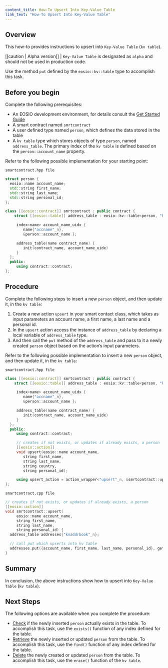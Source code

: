 ```yaml
---
content_title: How-To Upsert Into Key-Value Table
link_text: "How-To Upsert Into Key-Value Table"
---
```


## Overview

This how-to provides instructions to upsert into `Key-Value Table` (`kv table`).

[[caution | Alpha version]]
| `Key-Value Table` is designated as `alpha` and should not be used in production code.

Use the method `put` defined by the `eosio::kv::table` type to accomplish this task.

## Before you begin

Complete the following prerequisites:

* An EOSIO development environment, for details consult the [Get Started Guide](https://developers.eos.io/welcome/latest/getting-started-guide/index)
* A smart contract named `smrtcontract`
* A user defined type named `person`, which defines the data stored in the table
* A `kv table` type which stores objects of type `person`, named `address_table`. The primary index of the `kv table` is defined based on the `person::account_name` property.

Refer to the following possible implementation for your starting point:

`smartcontract.hpp file`

```cpp
struct person {
  eosio::name account_name;
  std::string first_name;
  std::string last_name;
  std::string personal_id;
};

class [[eosio::contract]] smrtcontract : public contract {
    struct [[eosio::table]] address_table : eosio::kv::table<person, "kvaddrbook"_n> {

     index<name> account_name_uidx {
        name{"accname"_n},
        &person::account_name };

     address_table(name contract_name) {
        init(contract_name, account_name_uidx)
     }
  };
  public:
     using contract::contract;
};
```

## Procedure

Complete the following steps to insert a new `person` object, and then update it, in the `kv table`:

1. Create a new action `upsert` in your smart contact class, which takes as input parameters an account name, a first name, a last name and a personal id.
2. In the `upsert` action access the instance of `address_table` by declaring a local variable of `address_table` type.
3. And then call the `put` method of the `address_table` and pass to it a newly created `person` object based on the action’s input parameters.

Refer to the following possible implementation to insert a new `person` object, and then update it, in the `kv table`:

`smartcontract.hpp file`

```cpp
class [[eosio::contract]] smrtcontract : public contract {
    struct [[eosio::table]] address_table : eosio::kv::table<person, "kvaddrbook"_n> {

     index<name> account_name_uidx {
        name{"accname"_n},
        &person::account_name };

     address_table(name contract_name) {
        init(contract_name, account_name_uidx)
     }
  };
  public:
     using contract::contract;

     // creates if not exists, or updates if already exists, a person
     [[eosio::action]]
     void upsert(eosio::name account_name,
        string first_name,
        string last_name,
        string country,
        string personal_id);

     using upsert_action = action_wrapper<"upsert"_n, &smrtcontract::upsert>;
};
```

`smartcontract.cpp file`

```cpp
// creates if not exists, or updates if already exists, a person
[[eosio::action]]
void smrtcontract::upsert(
     eosio::name account_name,
     string first_name,
     string last_name,
     string personal_id) {
  address_table addresses{"kvaddrbook"_n};

  // call put which upserts into kv table
  addresses.put({account_name, first_name, last_name, personal_id}, get_self());
}
```

## Summary

In conclusion, the above instructions show how to upsert into `Key-Value Table` (`kv table`).

## Next Steps

The following options are available when you complete the procedure:

* [Check](60_how-to-check-a-record-kv-table.md) if the newly inserted `person` actually exists in the table. To accomplish this task, use the `exists()` function of any index defined for the table.
* [Retrieve](70_how-to-find-in-kv-table.md) the newly inserted or updated `person` from the table. To accomplish this task, use the `find()` function of any index defined for the table.
* [Delete](40_how-to-delete-from-kv-table.md) the newly created or updated `person` from the table. To accomplish this task, use the `erase()` function of the `kv table`.
